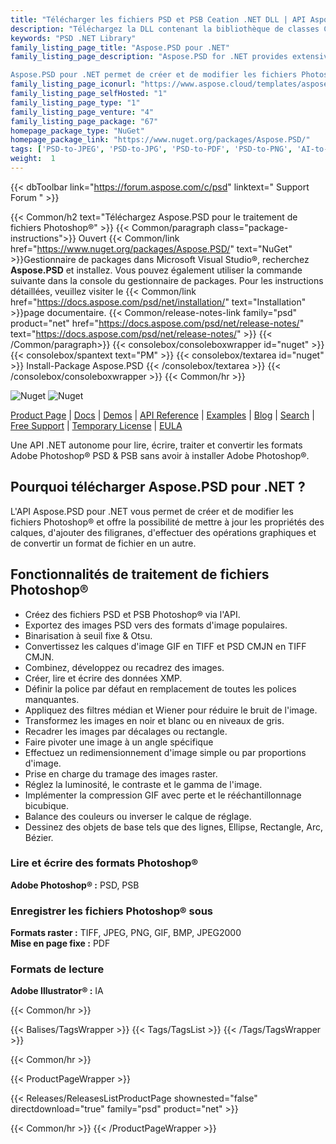 ```yaml
---
title: "Télécharger les fichiers PSD et PSB Ceation .NET DLL | API Aspose.PSD"
description: "Téléchargez la DLL contenant la bibliothèque de classes C# pour lire, écrire, éditer et convertir les graphiques vectoriels Adobe Photoshop® (PSD, PSB) et Adobe Illustrator® (AI) via l'API .NET."
keywords: "PSD .NET Library"
family_listing_page_title: "Aspose.PSD pour .NET"
family_listing_page_description: "Aspose.PSD for .NET provides extensive manipulation capabilities for PSD & PSB file formats without requiring Adobe Photoshop.

Aspose.PSD pour .NET permet de créer et de modifier les fichiers Photoshop ainsi que de mettre à jour les propriétés des calques, d'ajouter des filigranes, d'effectuer des opérations graphiques ou de convertir un format de fichier en un autre."
family_listing_page_iconurl: "https://www.aspose.cloud/templates/aspose/App_Themes/V3/images/psd/272x272/aspose_psd-for-net.png"
family_listing_page_selfHosted: "1"
family_listing_page_type: "1"
family_listing_page_venture: "4"
family_listing_page_package: "67"
homepage_package_type: "NuGet"
homepage_package_link: "https://www.nuget.org/packages/Aspose.PSD/"
tags: ['PSD-to-JPEG', 'PSD-to-JPG', 'PSD-to-PDF', 'PSD-to-PNG', 'AI-to-JPG', 'AI-to-JPEG', 'AI-to-PDF', 'AI-to-PNG']
weight:  1
---
```


{{< dbToolbar link="https://forum.aspose.com/c/psd" linktext=" Support Forum " >}}

{{< Common/h2 text="Téléchargez Aspose.PSD pour le traitement de fichiers Photoshop®"  >}}
{{< Common/paragraph class="package-instructions">}}
Ouvert
{{< Common/link href="https://www.nuget.org/packages/Aspose.PSD/" text="NuGet"  >}}Gestionnaire de packages dans Microsoft Visual Studio®, recherchez <b>Aspose.PSD</b> et installez. Vous pouvez également utiliser la commande suivante dans la console du gestionnaire de packages. Pour les instructions détaillées, veuillez visiter le
{{< Common/link href="https://docs.aspose.com/psd/net/installation/" text="Installation"  >}}page documentaire.
{{< Common/release-notes-link family="psd" product="net" href="https://docs.aspose.com/psd/net/release-notes/" text="https://docs.aspose.com/psd/net/release-notes/"  >}}
{{< /Common/paragraph>}}
{{< consolebox/consoleboxwrapper id="nuget" >}}
       {{< consolebox/spantext text="PM" >}}
       {{< consolebox/textarea id="nuget" >}} Install-Package Aspose.PSD {{< /consolebox/textarea >}}
{{< /consolebox/consoleboxwrapper >}}
{{< Common/hr >}}

![Nuget](https://img.shields.io/nuget/v/Aspose.PSD) ![Nuget](https://img.shields.io/nuget/dt/Aspose.PSD?label=nuget%20downloads)

[Product Page](https://products.aspose.com/psd/net/) | [Docs](https://docs.aspose.com/psd/net/) | [Demos](https://products.aspose.app/psd/family) | [API Reference](https://reference.aspose.com/psd/net/) | [Examples](https://github.com/aspose-psd/Aspose.PSD-for-.NET) | [Blog](https://blog.aspose.com/category/psd/) | [Search](https://search.aspose.com/) | [Free Support](https://forum.aspose.com/c/psd) | [Temporary License](https://purchase.aspose.com/temporary-license) | [EULA](https://about.aspose.com/legal/eula/)

Une API .NET autonome pour lire, écrire, traiter et convertir les formats Adobe Photoshop® PSD & PSB sans avoir à installer Adobe Photoshop®.

## Pourquoi télécharger Aspose.PSD pour .NET ?

L'API Aspose.PSD pour .NET vous permet de créer et de modifier les fichiers Photoshop® et offre la possibilité de mettre à jour les propriétés des calques, d'ajouter des filigranes, d'effectuer des opérations graphiques et de convertir un format de fichier en un autre.

## Fonctionnalités de traitement de fichiers Photoshop®

- Créez des fichiers PSD et PSB Photoshop® via l'API.
- Exportez des images PSD vers des formats d'image populaires.
- Binarisation à seuil fixe & Otsu.
- Convertissez les calques d'image GIF en TIFF et PSD CMJN en TIFF CMJN.
- Combinez, développez ou recadrez des images.
- Créer, lire et écrire des données XMP.
- Définir la police par défaut en remplacement de toutes les polices manquantes.
- Appliquez des filtres médian et Wiener pour réduire le bruit de l'image.
- Transformez les images en noir et blanc ou en niveaux de gris.
- Recadrer les images par décalages ou rectangle.
- Faire pivoter une image à un angle spécifique
- Effectuez un redimensionnement d'image simple ou par proportions d'image.
- Prise en charge du tramage des images raster.
- Réglez la luminosité, le contraste et le gamma de l'image.
- Implémenter la compression GIF avec perte et le rééchantillonnage bicubique.
- Balance des couleurs ou inverser le calque de réglage.
- Dessinez des objets de base tels que des lignes, Ellipse, Rectangle, Arc, Bézier.

### Lire et écrire des formats Photoshop®

**Adobe Photoshop® :** PSD, PSB

### Enregistrer les fichiers Photoshop® sous

**Formats raster :** TIFF, JPEG, PNG, GIF, BMP, JPEG2000\
**Mise en page fixe :** PDF

### Formats de lecture

**Adobe Illustrator® :** IA

{{< Common/hr >}}

{{< Balises/TagsWrapper >}}
 {{< Tags/TagsList >}}
{{< /Tags/TagsWrapper >}}

{{< Common/hr >}}

{{< ProductPageWrapper >}}
<!-- ReleasesListProductPage-->
   {{< Releases/ReleasesListProductPage shownested="false"  directdownload="true" family="psd" product="net" >}}
<!-- /ReleasesListProductPage-->
{{< Common/hr >}}
{{< /ProductPageWrapper >}}

